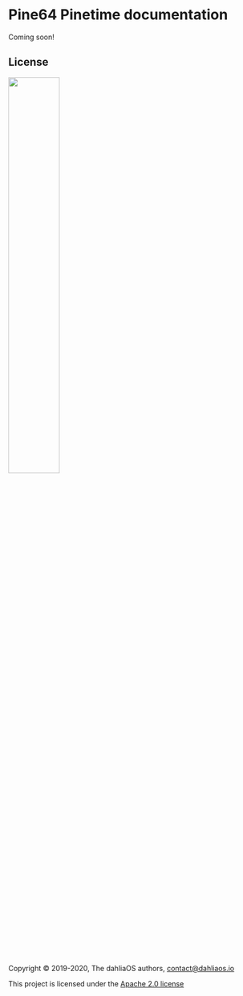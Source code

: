 # Pine64 Pinetime documentation

Coming soon!

## License

<p align="left">
  <img width="45%" src="https://github.com/dahliaOS/brand/blob/master/Logo%20SVGs/dahliaOS%20logo%20with%20text%20(drop%20shadow).svg"
</p>

Copyright © 2019-2020, The dahliaOS authors, contact@dahliaos.io

This project is licensed under the [Apache 2.0 license](../../LICENSE)

